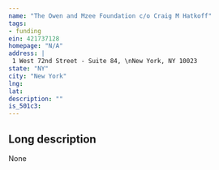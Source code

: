 ```yaml
---
name: "The Owen and Mzee Foundation c/o Craig M Hatkoff"
tags:
- funding
ein: 421737128
homepage: "N/A"
address: |
 1 West 72nd Street - Suite 84, \nNew York, NY 10023
state: "NY"
city: "New York"
lng: 
lat: 
description: ""
is_501c3: 
---
```


## Long description

None
